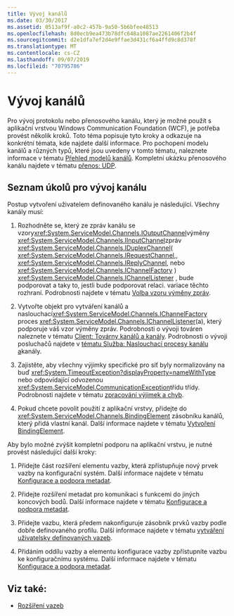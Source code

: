 ```yaml
---
title: Vývoj kanálů
ms.date: 03/30/2017
ms.assetid: 0513af9f-a0c2-457b-9a50-5b6bfee48513
ms.openlocfilehash: 8d0ecb9ea473b78dfc648a1087ae2261406f2b4f
ms.sourcegitcommit: d2e1dfa7ef2d4e9ffae3d431cf6a4ffd9c8d378f
ms.translationtype: MT
ms.contentlocale: cs-CZ
ms.lasthandoff: 09/07/2019
ms.locfileid: "70795786"
---
```

# <a name="developing-channels"></a>Vývoj kanálů
Pro vývoj protokolu nebo přenosového kanálu, který je možné použít s aplikační vrstvou Windows Communication Foundation (WCF), je potřeba provést několik kroků. Toto téma popisuje tyto kroky a odkazuje na konkrétní témata, kde najdete další informace. Pro pochopení modelu kanálů a různých typů, které jsou uvedeny v tomto tématu, naleznete informace v tématu [Přehled modelů kanálů](channel-model-overview.md). Kompletní ukázku přenosového kanálu najdete v tématu [přenos: UDP](../samples/transport-udp.md).  
  
## <a name="the-channel-development-task-list"></a>Seznam úkolů pro vývoj kanálu  
 Postup vytvoření uživatelem definovaného kanálu je následující. Všechny kanály musí:  
  
1. Rozhodněte se, který ze zpráv kanálu se vzory<xref:System.ServiceModel.Channels.IOutputChannel>výměny <xref:System.ServiceModel.Channels.IInputChannel>zpráv <xref:System.ServiceModel.Channels.IDuplexChannel>( <xref:System.ServiceModel.Channels.IRequestChannel>,, <xref:System.ServiceModel.Channels.IReplyChannel>, nebo <xref:System.ServiceModel.Channels.IChannelFactory> ) <xref:System.ServiceModel.Channels.IChannelListener> , bude podporovat a taky to, jestli bude podporovat relaci. variace těchto rozhraní. Podrobnosti najdete v tématu [Volba vzoru výměny zpráv](choosing-a-message-exchange-pattern.md).  
  
2. Vytvořte objekt pro vytváření kanálů a naslouchací<xref:System.ServiceModel.Channels.IChannelFactory> proces <xref:System.ServiceModel.Channels.IChannelListener>(a), který podporuje váš vzor výměny zpráv. Podrobnosti o vývoji továren naleznete v tématu [Client: Továrny kanálů a kanály](client-channel-factories-and-channels.md). Podrobnosti o vývoji posluchačů najdete v [tématu Služba: Naslouchací procesy kanálu a](service-channel-listeners-and-channels.md)kanály.  
  
3. Zajistěte, aby všechny výjimky specifické pro síť byly normalizovány na buď <xref:System.TimeoutException?displayProperty=nameWithType> nebo odpovídající odvozenou <xref:System.ServiceModel.CommunicationException>třídu třídy. Podrobnosti najdete v tématu [zpracování výjimek a chyb](handling-exceptions-and-faults.md).  
  
4. Pokud chcete povolit použití z aplikační vrstvy, přidejte do <xref:System.ServiceModel.Channels.BindingElement> zásobníku kanálů, který přidá vlastní kanál. Další informace najdete v tématu [Vytvoření BindingElement](creating-a-bindingelement.md).  
  
 Aby bylo možné zvýšit kompletní podporu na aplikační vrstvu, je nutné provést následující další kroky:  
  
1. Přidejte část rozšíření elementu vazby, která zpřístupňuje nový prvek vazby na konfigurační systém. Další informace najdete v tématu [Konfigurace a podpora metadat](configuration-and-metadata-support.md).  
  
2. Přidejte rozšíření metadat pro komunikaci s funkcemi do jiných koncových bodů. Další informace najdete v tématu [Konfigurace a podpora metadat](configuration-and-metadata-support.md).  
  
3. Přidejte vazbu, která předem nakonfiguruje zásobník prvků vazby podle dobře definovaného profilu. Další informace najdete v tématu [vytváření uživatelsky definovaných vazeb](creating-user-defined-bindings.md).  
  
4. Přidáním oddílu vazby a elementu konfigurace vazby zpřístupníte vazbu ke konfiguračnímu systému. Další informace najdete v tématu [Konfigurace a podpora metadat](configuration-and-metadata-support.md).  
  
## <a name="see-also"></a>Viz také:

- [Rozšíření vazeb](extending-bindings.md)
